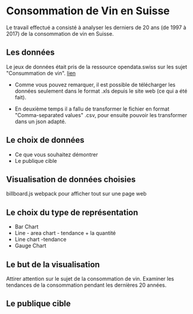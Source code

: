 # Consommation de Vin en Suisse

Le travail effectué a consisté à analyser les derniers de 20 ans (de 1997 à 2017) de la consommation de vin en Suisse.


## Les données

Le jeux de données était pris de la ressource opendata.swiss sur les sujet "Consummation de vin".
 [lien](https://opendata.swiss/fr/dataset/weinverbrauch1)

 - Comme vous pouvez remarquer, il est possible de télécharger les données seulement dans le format .xls depuis le site web (ce qui a été fait).

 - En deuxième temps il a fallu de transformer le fichier en format "Comma-separated values" .csv, pour ensuite pouvoir les transformer dans un json adapté.

## Le choix de données



-   Ce que vous souhaitez démontrer
-   Le publique cible

## Visualisation de données choisies

billboard.js
webpack pour afficher tout sur une page web


## Le choix du type de représentation

- Bar Chart
- Line - area chart  - tendance + la quantité
- Line chart -tendance
- Gauge Chart

## Le but de la visualisation

Attirer attention sur le sujet de la consommation de vin.
Examiner les tendances de la consommation pendant les dernières 20 années.

##  Le publique cible
